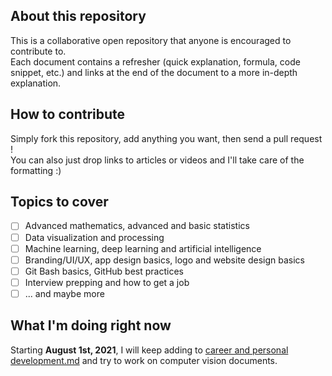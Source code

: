 ## About this repository
This is a collaborative open repository that anyone is encouraged to contribute to.  
Each document contains a refresher (quick explanation, formula, code snippet, etc.) 
and links at the end of the document to a more in-depth explanation.  

## How to contribute
Simply fork this repository, add anything you want, then send a pull request !  
You can also just drop links to articles or videos and I'll take care of the formatting :)  

## Topics to cover
- [ ] Advanced mathematics, advanced and basic statistics  
- [ ] Data visualization and processing  
- [ ] Machine learning, deep learning and artificial intelligence  
- [ ] Branding/UI/UX, app design basics, logo and website design basics  
- [ ] Git Bash basics, GitHub best practices  
- [ ] Interview prepping and how to get a job
- [ ] ... and maybe more 

## What I'm doing right now
Starting **August 1st, 2021**, I will keep adding to [career and personal development.md](https://github.com/nadiaenh/cheatsheet/blob/main/career%20and%20personal%20development.md) and try to work on computer vision documents.
